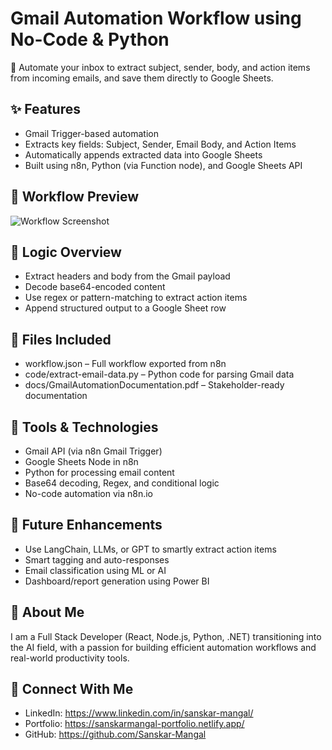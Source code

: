 # Gmail Automation Workflow using No-Code & Python

🚀 Automate your inbox to extract subject, sender, body, and action items from incoming emails, and save them directly to Google Sheets.

## ✨ Features
- Gmail Trigger-based automation
- Extracts key fields: Subject, Sender, Email Body, and Action Items
- Automatically appends extracted data into Google Sheets
- Built using n8n, Python (via Function node), and Google Sheets API

## 📸 Workflow Preview
![Workflow Screenshot](./assets/workflow-screenshot.png)

## 🧠 Logic Overview
- Extract headers and body from the Gmail payload
- Decode base64-encoded content
- Use regex or pattern-matching to extract action items
- Append structured output to a Google Sheet row

## 📁 Files Included
- workflow.json – Full workflow exported from n8n
- code/extract-email-data.py – Python code for parsing Gmail data
- docs/GmailAutomationDocumentation.pdf – Stakeholder-ready documentation

## 🔧 Tools & Technologies
- Gmail API (via n8n Gmail Trigger)
- Google Sheets Node in n8n
- Python for processing email content
- Base64 decoding, Regex, and conditional logic
- No-code automation via n8n.io

## 🧩 Future Enhancements
- Use LangChain, LLMs, or GPT to smartly extract action items
- Smart tagging and auto-responses
- Email classification using ML or AI
- Dashboard/report generation using Power BI

## 💼 About Me
I am a Full Stack Developer (React, Node.js, Python, .NET) transitioning into the AI field, with a passion for building efficient automation workflows and real-world productivity tools.

## 🔗 Connect With Me
- LinkedIn: https://www.linkedin.com/in/sanskar-mangal/
- Portfolio: https://sanskarmangal-portfolio.netlify.app/
- GitHub: https://github.com/Sanskar-Mangal